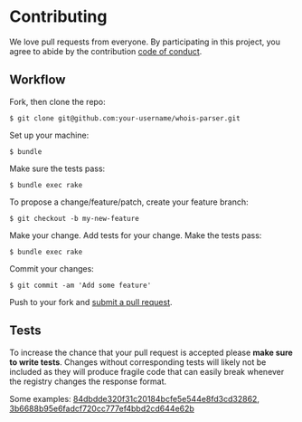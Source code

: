 # Contributing

We love pull requests from everyone. By participating in this project, you agree to abide by the contribution [code of conduct](http://contributor-covenant.org/version/1/2/0/).

## Workflow

Fork, then clone the repo:

    $ git clone git@github.com:your-username/whois-parser.git

Set up your machine:

    $ bundle

Make sure the tests pass:

    $ bundle exec rake

To propose a change/feature/patch, create your feature branch:

    $ git checkout -b my-new-feature

Make your change. Add tests for your change. Make the tests pass:

    $ bundle exec rake

Commit your changes:

    $ git commit -am 'Add some feature'

Push to your fork and [submit a pull request](https://github.com/weppos/whois-parser/compare/).


## Tests

To increase the chance that your pull request is accepted please **make sure to write tests**. Changes without corresponding tests will likely not be included as they will produce fragile code that can easily break whenever the registry changes the response format.

Some examples: [84dbdde320f31c20184bcfe5e544e8fd3cd32862](https://github.com/weppos/whois/commit/84dbdde320f31c20184bcfe5e544e8fd3cd32862), [3b6688b95e6fadcf720cc777ef4bbd2cd644e62b](https://github.com/weppos/whois/commit/3b6688b95e6fadcf720cc777ef4bbd2cd644e62b)
